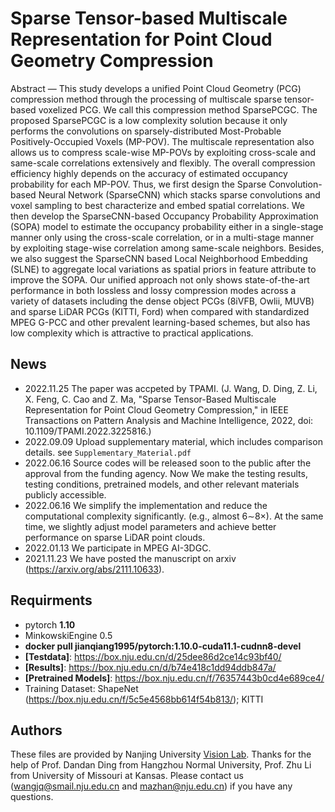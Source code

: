 # Sparse Tensor-based Multiscale Representation for Point Cloud Geometry Compression


Abstract — This study develops a unified Point Cloud Geometry (PCG) compression method through the processing of multiscale sparse tensor-based voxelized PCG. We call this compression method SparsePCGC. The proposed SparsePCGC is a low complexity solution because it only performs the convolutions on sparsely-distributed Most-Probable Positively-Occupied Voxels (MP-POV). The multiscale representation also allows us to compress scale-wise MP-POVs by exploiting cross-scale and same-scale correlations extensively and flexibly. The overall compression efficiency highly depends on the accuracy of estimated occupancy probability for each MP-POV. Thus, we first design the Sparse Convolution-based Neural Network (SparseCNN) which stacks sparse convolutions and voxel sampling to best characterize and embed spatial correlations. We then develop the SparseCNN-based Occupancy Probability Approximation (SOPA) model to estimate the occupancy probability either in a single-stage manner only using the cross-scale correlation, or in a multi-stage manner by exploiting stage-wise correlation among same-scale neighbors. Besides, we also suggest the SparseCNN based Local Neighborhood Embedding (SLNE) to aggregate local variations as spatial priors in feature attribute to improve the SOPA. Our unified approach not only shows state-of-the-art performance in both lossless and lossy compression modes across a variety of datasets including the dense object PCGs (8iVFB, Owlii, MUVB) and sparse LiDAR PCGs (KITTI, Ford) when compared with standardized MPEG G-PCC and other prevalent learning-based schemes, but also has low complexity which is attractive to practical applications.



## News
- 2022.11.25 The paper was accpeted by TPAMI. (J. Wang, D. Ding, Z. Li, X. Feng, C. Cao and Z. Ma, "Sparse Tensor-Based Multiscale Representation for Point Cloud Geometry Compression," in IEEE Transactions on Pattern Analysis and Machine Intelligence, 2022, doi: 10.1109/TPAMI.2022.3225816.)
- 2022.09.09 Upload supplementary material, which includes comparison details. see `Supplementary_Material.pdf`
- 2022.06.16 Source codes will be released soon to the public after the approval from the funding agency. Now We make the testing results, testing conditions, pretrained models, and other relevant materials publicly accessible.
- 2022.06.16 We simplify the implementation and reduce the computational complexity significantly. (e.g., almost 6∼8×). At the same time, we slightly adjust model parameters and achieve better performance on sparse LiDAR point clouds.
- 2022.01.13 We participate in MPEG AI-3DGC. 
- 2021.11.23 We have posted the manuscript on arxiv (https://arxiv.org/abs/2111.10633).


## Requirments
- pytorch **1.10**
- MinkowskiEngine 0.5 
- **docker pull jianqiang1995/pytorch:1.10.0-cuda11.1-cudnn8-devel**
- **[Testdata]**: https://box.nju.edu.cn/d/25dee86d2ce14c93bf40/
- **[Results]**: https://box.nju.edu.cn/d/b74e418c1dd94ddb847a/
- **[Pretrained Models]**: https://box.nju.edu.cn/f/76357443b0cd4e689ce4/
- Training Dataset: ShapeNet (https://box.nju.edu.cn/f/5c5e4568bb614f54b813/);  KITTI



## Authors
These files are provided by Nanjing University  [Vision Lab](https://vision.nju.edu.cn/). Thanks for the help of Prof. Dandan Ding from Hangzhou Normal University, Prof. Zhu Li from University of Missouri at Kansas. Please contact us (wangjq@smail.nju.edu.cn and mazhan@nju.edu.cn) if you have any questions.

